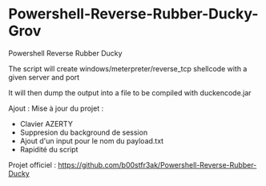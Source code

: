 Powershell-Reverse-Rubber-Ducky-Grov
===============================

Powershell Reverse Rubber Ducky


The script will create windows/meterpreter/reverse_tcp shellcode with a given server and port

It will then dump the output into a file to be compiled with duckencode.jar

Ajout : Mise à jour du projet :
- Clavier AZERTY
- Suppresion du background de session
- Ajout d'un input pour le nom du payload.txt
- Rapidité du script


Projet officiel : https://github.com/b00stfr3ak/Powershell-Reverse-Rubber-Ducky
